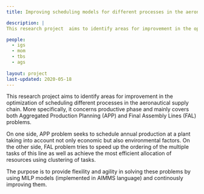 ```yaml
---
title: Improving scheduling models for different processes in the aeronautical supply chain

description: |
This research project  aims to identify areas for improvement in the optimization of scheduling different processes in the aeronautical supply chain. More specifically, it concerns  productive phase and mainly covers  both Aggregated Production Planning (APP) and Final Assembly Lines (FAL) problems.

people:
  - igs
  - mom
  - tbs
  - ags
  
layout: project
last-updated: 2020-05-18
---
```


This research project  aims to identify areas for improvement in the optimization of scheduling different processes in the aeronautical supply chain. More specifically, it concerns  productive phase and mainly covers  both Aggregated Production Planning (APP) and Final Assembly Lines (FAL) problems.

On one side, APP problem seeks to schedule annual production at a plant taking into account not only economic but also environmental factors. On the other side, FAL problem tries to speed up the ordering of the multiple tasks of this line as well as achieve the most efficient allocation of resources using clustering of tasks.

The purpose is to provide flexility and agility in solving these problems by using MILP models (implemented in AIMMS language) and continously improving them.

